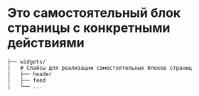 # Это самостоятельный блок страницы с конкретными действиями

```
├── widgets/
|   # Слайсы для реализации самостоятельных блоков страниц
|   ├── header
|   ├── feed
|   └── ...
```
